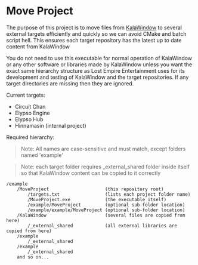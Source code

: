 # Move Project

The purpose of this project is to move files from [KalaWindow](https://github.com/kalakit/kalawindow) to several external targets efficiently and quickly so we can avoid CMake and batch script hell. This ensures each target repository has the latest up to date content from KalaWindow

You do not need to use this executable for normal operation of KalaWindow or any other software or libraries made by KalaWindow unless you want the exact same hierarchy structure as Lost Empire Entertainment uses for its development and testing of KalaWindow and the target repositories. If any target directories are missing then they are ignored.

Current targets:

- Circuit Chan
- Elypso Engine
- Elypso Hub
- Hinnamasin (internal project)

Required hierarchy:

> Note: All names are case-sensitive and must match, except folders named 'example'

> Note: each target folder requires _external_shared folder inside itself so that KalaWindow content can be copied to it correctly

```
/example
	/MoveProject                     (this repository root)
		/targets.txt                 (lists each project folder name)
		/MoveProject.exe             (the executable itself)
		/example/MoveProject         (optional sub-folder location)
		/example/example/MoveProject (optional sub-folder location)
	/KalaWindow                      (several files are copied from here)
		/_external_shared            (all external libraries are copied from here)
	/example
		/_external_shared
	/example
		/_external_shared
	and so on...
```